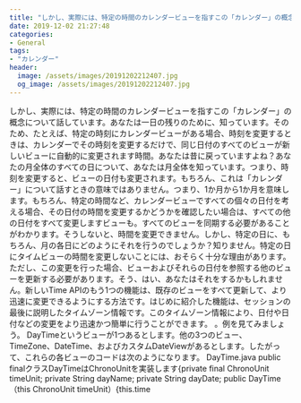 ```yaml
---
title: "しかし、実際には、特定の時間のカレンダービューを指すこの「カレンダー」の概念について話しています。"
date: 2019-12-02 21:27:48
categories:
- General
tags:
- "カレンダー"
header:
  image: /assets/images/20191202212407.jpg
  og_image: /assets/images/20191202212407.jpg
---
```


しかし、実際には、特定の時間のカレンダービューを指すこの「カレンダー」の概念について話しています。あなたは一日の残りのために、知っています。そのため、たとえば、特定の時刻にカレンダービューがある場合、時刻を変更するときは、カレンダーでその時刻を変更するだけで、同じ日付のすべてのビューが新しいビューに自動的に変更されます時間。あなたは昔に戻っていますよね？あなたの月全体のすべての日について、あなたは月全体を知っています。つまり、時刻を変更すると、ビューの日付も変更されます。もちろん、これは「カレンダー」について話すときの意味ではありません。つまり、1か月から1か月を意味します。もちろん、特定の時間など、カレンダービューですべての個々の日付を考える場合、その日付の時間を変更するかどうかを確認したい場合は、すべての他の日付をすべて変更しますビューも。すべてのビューを同期する必要があることがわかります。そうしないと、時間を変更できません。しかし、特定の日に、もちろん、月の各日にどのようにそれを行うのでしょうか？知りません。特定の日にタイムビューの時間を変更しないことには、おそらく十分な理由があります。ただし、この変更を行った場合、ビューおよびそれらの日付を参照する他のビューを更新する必要があります。そう、はい、あなたはそれをするかもしれません。新しいTime APIのもう1つの機能は、既存のビューをすべて更新して、より迅速に変更できるようにする方法です。はじめに紹介した機能は、セッションの最後に説明したタイムゾーン情報です。このタイムゾーン情報により、日付や日付などの変更をより迅速かつ簡単に行うことができます。 。例を見てみましょう。 DayTimeというビューが1つあるとします。他の3つのビュー、TimeZone、DateTime、およびカスタムDateViewがあるとします。したがって、これらの各ビューのコードは次のようになります。 DayTime.java public finalクラスDayTimeはChronoUnitを実装します{private final ChronoUnit timeUnit; private String dayName; private String dayDate; public DayTime（this ChronoUnit timeUnit）{this.time
